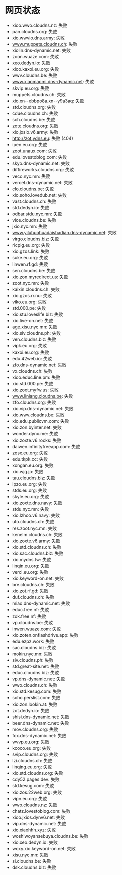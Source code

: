 # 网页状态
- xioo.wwo.cloudns.nz: 失败
- pan.cloudns.org: 失败
- xio.wwvio.dns.army: 失败
- www.muppets.cloudns.ch: 失败
- xiolin.dns-dynamic.net: 失败
- zoon.wuaze.com: 失败
- xeo.dedyn.io: 失败
- xioo.kaxoi.eu.org: 失败
- wwv.cloudns.be: 失败
- www.xiaomaomi.dns-dynamic.net: 失败
- skvip.eu.org: 失败
- muppets.cloudns.ch: 失败
- xio.xn--ebbpo8a.xn--y9a3aq: 失败
- std.cloudns.org: 失败
- cdue.cloudns.ch: 失败
- sch.cloudns.be: 失败
- zote.cloudns.org: 失败
- xio.jxsio.v6.army: 失败
- http://zot.ydns.eu: 失败 (404)
- ipen.eu.org: 失败
- zoot.unaux.com: 失败
- edu.lovestoblog.com: 失败
- skyo.dns-dynamic.net: 失败
- diffireworks.cloudns.org: 失败
- veco.nyc.mn: 失败
- vercel.dns-dynamic.net: 失败
- clo.cloudns.be: 失败
- xio.soho.lovedub.net: 失败
- vast.cloudns.ch: 失败
- std.dedyn.io: 失败
- odbar.stdu.nyc.mn: 失败
- vice.cloudns.be: 失败
- jxio.nyc.mn: 失败
- www.yiluhuohuadaishadian.dns-dynamic.net: 失败
- virgo.cloudns.biz: 失败
- ricpig.eu.org: 失败
- xio.gzos.link: 失败
- suke.eu.org: 失败
- linwen.rf.gd: 失败
- sen.cloudns.be: 失败
- xio.zon.myredirect.us: 失败
- zoot.nyc.mn: 失败
- kaixin.cloudns.ch: 失败
- xio.gzos.rr.nu: 失败
- viko.eu.org: 失败
- std.000.pe: 失败
- xio.stu.loveslife.biz: 失败
- xio.live-on.net: 失败
- age.xisu.nyc.mn: 失败
- xio.siv.cloudns.ph: 失败
- ven.cloudns.biz: 失败
- vipk.eu.org: 失败
- kaxoi.eu.org: 失败
- edu.42web.io: 失败
- zfo.dns-dynamic.net: 失败
- vx.cloudns.ch: 失败
- xioo.educ.line.pm: 失败
- xio.std.000.pe: 失败
- xio.zoot.myfw.us: 失败
- www.liniang.cloudns.be: 失败
- zfo.cloudns.org: 失败
- xio.vip.dns-dynamic.net: 失败
- xio.wwv.cloudns.be: 失败
- xio.edu.publicvm.com: 失败
- xio.zon.byinter.net: 失败
- wonder.dynx.me: 失败
- xio.zoxte.v6.rocks: 失败
- daiwen.infinityfreeapp.com: 失败
- zosx.eu.org: 失败
- edu.tkpk.cc: 失败
- xongan.eu.org: 失败
- xio.wjg.jp: 失败
- tau.cloudns.biz: 失败
- ipzo.eu.org: 失败
- stds.eu.org: 失败
- skyle.eu.org: 失败
- xio.zoxte.dns.navy: 失败
- stdu.nyc.mn: 失败
- xio.lzhoo.v6.navy: 失败
- uto.cloudns.ch: 失败
- res.zoot.nyc.mn: 失败
- kenelm.cloudns.ch: 失败
- xio.zoxte.v6.army: 失败
- xio.std.cloudns.ch: 失败
- xio.sac.cloudns.biz: 失败
- xio.mydns.tw: 失败
- linqin.eu.org: 失败
- vercl.eu.org: 失败
- xio.keyword-on.net: 失败
- bre.cloudns.ch: 失败
- xio.zot.rf.gd: 失败
- duf.cloudns.ch: 失败
- miao.dns-dynamic.net: 失败
- educ.free.nf: 失败
- zok.free.nf: 失败
- vp.cloudns.be: 失败
- inwen.wuaze.com: 失败
- xio.zoten.onflashdrive.app: 失败
- edu.ezpz.work: 失败
- sac.cloudns.biz: 失败
- mokin.nyc.mn: 失败
- siv.cloudns.ph: 失败
- std.great-site.net: 失败
- educ.cloudns.biz: 失败
- vp.dns-dynamic.net: 失败
- wwo.cloudns.ch: 失败
- xio.std.kesug.com: 失败
- soho.perslist.com: 失败
- xio.zon.lookin.at: 失败
- zot.dedyn.io: 失败
- shisi.dns-dynamic.net: 失败
- beer.dns-dynamic.net: 失败
- mov.cloudns.org: 失败
- fox.dns-dynamic.net: 失败
- wvvp.eu.org: 失败
- kcoco.eu.org: 失败
- svip.cloudns.org: 失败
- lzi.cloudns.ch: 失败
- linqing.eu.org: 失败
- xio.std.cloudns.org: 失败
- cdy52.pages.dev: 失败
- std.kesug.com: 失败
- xio.zos.22web.org: 失败
- vipn.eu.org: 失败
- wwo.cloudns.nz: 失败
- chatz.lovestoblog.com: 失败
- xioo.jxios.dynv6.net: 失败
- vip.dns-dynamic.net: 失败
- xio.xiaohhh.xyz: 失败
- woshiwoyansebuya.cloudns.be: 失败
- xio.xeo.dedyn.io: 失败
- woxy.xio.keyword-on.net: 失败
- xisu.nyc.mn: 失败
- si.cloudns.be: 失败
- dsk.cloudns.biz: 失败
